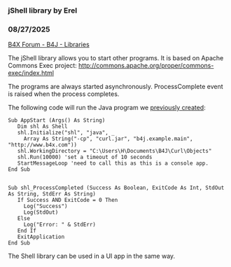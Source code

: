 ### jShell library by Erel
### 08/27/2025
[B4X Forum - B4J - Libraries](https://www.b4x.com/android/forum/threads/34661/)

The jShell library allows you to start other programs. It is based on Apache Commons Exec project: <http://commons.apache.org/proper/commons-exec/index.html>  
  
The programs are always started asynchronously. ProcessComplete event is raised when the process completes.  
  
The following code will run the Java program we [previously created](https://www.b4x.com/android/forum/threads/non-ui-applications.34657/):  
  

```B4X
Sub AppStart (Args() As String)  
   Dim shl As Shell  
   shl.Initialize("shl", "java", _  
     Array As String("-cp", "curl.jar", "b4j.example.main", "http://www.b4x.com"))  
   shl.WorkingDirectory = "C:\Users\H\Documents\B4J\Curl\Objects"  
   shl.Run(10000) 'set a timeout of 10 seconds  
   StartMessageLoop 'need to call this as this is a console app.  
End Sub  
  
  
Sub shl_ProcessCompleted (Success As Boolean, ExitCode As Int, StdOut As String, StdErr As String)  
   If Success AND ExitCode = 0 Then  
     Log("Success")  
     Log(StdOut)  
   Else  
     Log("Error: " & StdErr)  
   End If  
   ExitApplication  
End Sub
```

  
The Shell library can be used in a UI app in the same way.